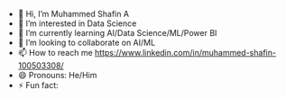 - 👋 Hi, I’m Muhammed Shafin  A
- 👀 I’m interested in Data Science
- 🌱 I’m currently learning AI/Data Science/ML/Power BI
- 💞️ I’m looking to collaborate on AI/ML
- 📫 How to reach me https://www.linkedin.com/in/muhammed-shafin-100503308/
- 😄 Pronouns: He/Him
- ⚡ Fun fact: 

<!---
muhammedshafin-A/muhammedshafin-A is a ✨ special ✨ repository because its `README.md` (this file) appears on your GitHub profile.
You can click the Preview link to take a look at your changes.
--->
